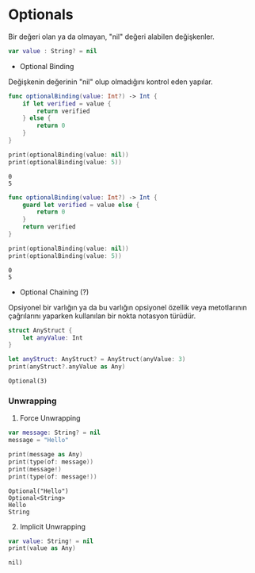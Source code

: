 # Optionals

Bir değeri olan ya da olmayan, "nil" değeri alabilen değişkenler.

```swift
var value : String? = nil
```

- Optional Binding

Değişkenin değerinin "nil" olup olmadığını kontrol eden yapılar. 

```swift
func optionalBinding(value: Int?) -> Int {
    if let verified = value {
        return verified
    } else {
        return 0
    }
}

print(optionalBinding(value: nil))
print(optionalBinding(value: 5))
```
```
0
5
```

```swift
func optionalBinding(value: Int?) -> Int {
    guard let verified = value else {
        return 0
    }
    return verified
}

print(optionalBinding(value: nil))
print(optionalBinding(value: 5))
```
```
0
5
```

- Optional Chaining (?)

Opsiyonel bir varlığın ya da bu varlığın opsiyonel özellik veya metotlarının çağrılarını yaparken kullanılan bir nokta notasyon türüdür.

```swift
struct AnyStruct {
    let anyValue: Int
}

let anyStruct: AnyStruct? = AnyStruct(anyValue: 3)
print(anyStruct?.anyValue as Any)
```
```
Optional(3)
```

### Unwrapping

1. Force Unwrapping

```swift
var message: String? = nil
message = "Hello"

print(message as Any)
print(type(of: message))
print(message!)
print(type(of: message!))
```
```
Optional("Hello")
Optional<String>
Hello
String
```

2. Implicit Unwrapping

```swift
var value: String! = nil
print(value as Any)
```
```
nil)
```

